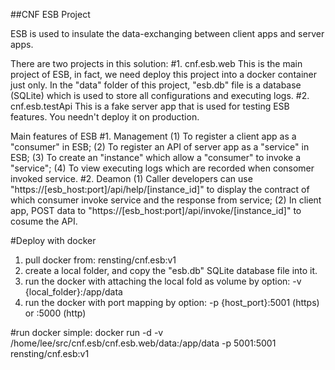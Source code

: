 ##CNF ESB Project

ESB is used to insulate the data-exchanging between client apps and server apps.

There are two projects in this solution:
#1. cnf.esb.web
  This is the main project of ESB, in fact, we need deploy this project into a docker container just only.
  In the "data" folder of this project, "esb.db" file is a database (SQLite) which is used to store all configurations and executing logs.
#2. cnf.esb.testApi
  This is a fake server app that is used for testing ESB features. You needn't deploy it on production.

Main features of ESB
#1. Management
(1) To register a client app as a "consumer" in ESB;
(2) To register an API of server app as a "service" in ESB;
(3) To create an "instance" which allow a "consumer" to invoke a "service";
(4) To view executing logs which are recorded when consomer invoked service.
#2. Deamon
(1) Caller developers can use "https://[esb_host:port]/api/help/[instance_id]" to display the contract of which consumer invoke service and the response from service;
(2) In client app, POST data to "https://[esb_host:port]/api/invoke/[instance_id]" to cosume the API.

#Deploy with docker
1. pull docker from:   rensting/cnf.esb:v1
2. create a local folder, and copy the "esb.db" SQLite database file into it.
3. run the docker with attaching the local fold as volume by option:  -v {local_folder}:/app/data
4. run the docker with port mapping by option: -p {host_port}:5001 (https) or :5000 (http)

#run docker simple:
docker run -d -v /home/lee/src/cnf.esb/cnf.esb.web/data:/app/data -p 5001:5001 rensting/cnf.esb:v1


